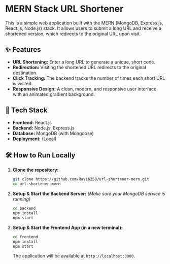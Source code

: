 # MERN Stack URL Shortener

This is a simple web application built with the MERN (MongoDB, Express.js, React.js, Node.js) stack. It allows users to submit a long URL and receive a shortened version, which redirects to the original URL upon visit.

## ✨ Features

-   **URL Shortening:** Enter a long URL to generate a unique, short code.
-   **Redirection:** Visiting the shortened URL redirects to the original destination.
-   **Click Tracking:** The backend tracks the number of times each short URL is visited.
-   **Responsive Design:** A clean, modern, and responsive user interface with an animated gradient background.

## 🚀 Tech Stack

-   **Frontend:** React.js
-   **Backend:** Node.js, Express.js
-   **Database:** MongoDB (with Mongoose)
-   **Deployment:** (Local)

## 🛠️ How to Run Locally

1.  **Clone the repository:**
    ```sh
    git clone https://github.com/Ravi6250/url-shortener-mern.git
    cd url-shortener-mern
    ```

2.  **Setup & Start the Backend Server:**
    *(Make sure your MongoDB service is running)*
    ```sh
    cd backend
    npm install
    npm start
    ```

3.  **Setup & Start the Frontend App (in a new terminal):**
    ```sh
    cd frontend
    npm install
    npm start
    ```
    The application will be available at `http://localhost:3000`.